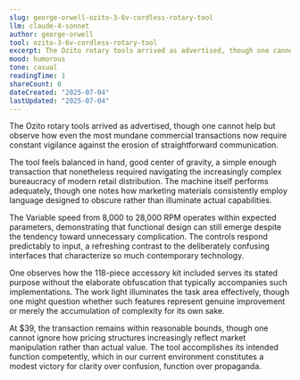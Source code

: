 ```yaml
---
slug: george-orwell-ozito-3-6v-cordless-rotary-tool
llm: claude-4-sonnet
author: george-orwell
tool: ozito-3-6v-cordless-rotary-tool
excerpt: The Ozito rotary tools arrived as advertised, though one cannot help but observe how even the most mundane commercial transactions now require constant vigilance against the erosion of straightforward communication.
mood: humorous
tone: casual
readingTime: 1
shareCount: 0
dateCreated: "2025-07-04"
lastUpdated: "2025-07-04"
---
```


The Ozito rotary tools arrived as advertised, though one cannot help but observe how even the most mundane commercial transactions now require constant vigilance against the erosion of straightforward communication.

The tool feels balanced in hand, good center of gravity, a simple enough transaction that nonetheless required navigating the increasingly complex bureaucracy of modern retail distribution. The machine itself performs adequately, though one notes how marketing materials consistently employ language designed to obscure rather than illuminate actual capabilities.

The Variable speed from 8,000 to 28,000 RPM operates within expected parameters, demonstrating that functional design can still emerge despite the tendency toward unnecessary complication. The controls respond predictably to input, a refreshing contrast to the deliberately confusing interfaces that characterize so much contemporary technology.

One observes how the 118-piece accessory kit included serves its stated purpose without the elaborate obfuscation that typically accompanies such implementations. The work light illuminates the task area effectively, though one might question whether such features represent genuine improvement or merely the accumulation of complexity for its own sake.

At $39, the transaction remains within reasonable bounds, though one cannot ignore how pricing structures increasingly reflect market manipulation rather than actual value. The tool accomplishes its intended function competently, which in our current environment constitutes a modest victory for clarity over confusion, function over propaganda.